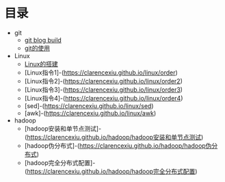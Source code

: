 ﻿# 目录
- git
    - [git blog build](https://clarencexiu.github.io/git/blog)
	- [git的使用](https://clarencexiu.github.io/git/use)
- Linux
	- [Linux的搭建](https://clarencexiu.github.io/linux/build)
	- [Linux指令1]-(https://clarencexiu.github.io/linux/order)
	- [Linux指令2]-(https://clarencexiu.github.io/linux/order2)
	- [Linux指令3]-(https://clarencexiu.github.io/linux/order3)
	- [Linux指令4]-(https://clarencexiu.github.io/linux/order4)
	- [sed]-(https://clarencexiu.github.io/linux/sed)
	- [awk]-(https://clarencexiu.github.io/linux/awk)
- hadoop
	- [hadoop安装和单节点测试]-(https://clarencexiu.github.io/hadoop/hadoop安装和单节点测试)
	- [hadoop伪分布式]-(https://clarencexiu.github.io/hadoop/hadoop伪分布式)	
	- [hadoop完全分布式配置]-(https://clarencexiu.github.io/hadoop/hadoop完全分布式配置)